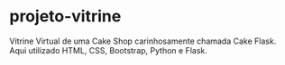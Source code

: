 # projeto-vitrine
Vitrine Virtual de uma Cake Shop carinhosamente chamada Cake Flask. Aqui utilizado HTML, CSS, Bootstrap, Python e Flask.
